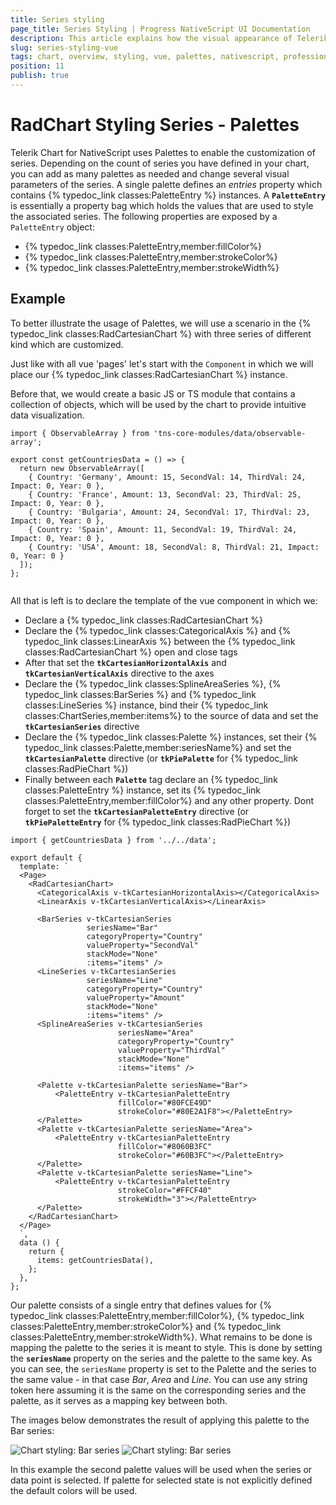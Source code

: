 ```yaml
---
title: Series styling
page_title: Series Styling | Progress NativeScript UI Documentation
description: This article explains how the visual appearance of Telerik Chart's series for NativeScript can be customized.
slug: series-styling-vue
tags: chart, overview, styling, vue, palettes, nativescript, professional, ui
position: 11
publish: true
---
```


# RadChart Styling Series - Palettes
Telerik Chart for NativeScript uses Palettes to enable the customization of series. Depending on the count of series you have defined in your chart, you can add as many palettes as needed and change several visual parameters of the series. A single palette defines an *entries* property which contains {% typedoc_link classes:PaletteEntry %} instances. A **`PaletteEntry`** is essentially a property bag which holds the values that are used to style the associated series. The following properties are exposed by a `PaletteEntry` object:

- {% typedoc_link classes:PaletteEntry,member:fillColor%}
- {% typedoc_link classes:PaletteEntry,member:strokeColor%}
- {% typedoc_link classes:PaletteEntry,member:strokeWidth%}

## Example

To better illustrate the usage of Palettes, we will use a scenario in the {% typedoc_link classes:RadCartesianChart %} with three series of different kind which are customized.

Just like with all vue 'pages' let's start with the `Component` in which we will place our {% typedoc_link classes:RadCartesianChart %} instance.

Before that, we would create a basic JS or TS module that contains a collection of objects, which will be used by the chart to provide intuitive data visualization.

```
import { ObservableArray } from 'tns-core-modules/data/observable-array';

export const getCountriesData = () => {
  return new ObservableArray([
    { Country: 'Germany', Amount: 15, SecondVal: 14, ThirdVal: 24, Impact: 0, Year: 0 },
    { Country: 'France', Amount: 13, SecondVal: 23, ThirdVal: 25, Impact: 0, Year: 0 },
    { Country: 'Bulgaria', Amount: 24, SecondVal: 17, ThirdVal: 23, Impact: 0, Year: 0 },
    { Country: 'Spain', Amount: 11, SecondVal: 19, ThirdVal: 24, Impact: 0, Year: 0 },
    { Country: 'USA', Amount: 18, SecondVal: 8, ThirdVal: 21, Impact: 0, Year: 0 }
  ]);
};


```

All that is left is to declare the template of the vue component in which we:

- Declare a {% typedoc_link classes:RadCartesianChart %}
- Declare the {% typedoc_link classes:CategoricalAxis %} and {% typedoc_link classes:LinearAxis %} between the {% typedoc_link classes:RadCartesianChart %} open and close tags
- After that set the **`tkCartesianHorizontalAxis`** and **`tkCartesianVerticalAxis`** directive to the axes
- Declare the {% typedoc_link classes:SplineAreaSeries %}, {% typedoc_link classes:BarSeries %} and {% typedoc_link classes:LineSeries %} instance, bind their {% typedoc_link classes:ChartSeries,member:items%} to the source of data and set the **`tkCartesianSeries`** directive
- Declare the {% typedoc_link classes:Palette %} instances, set their {% typedoc_link classes:Palette,member:seriesName%} and set the **`tkCartesianPalette`** directive (or **`tkPiePalette`** for {% typedoc_link classes:RadPieChart %})
- Finally between each **`Palette`** tag declare an {% typedoc_link classes:PaletteEntry %} instance, set its {% typedoc_link classes:PaletteEntry,member:fillColor%} and any other property. Dont forget to set the **`tkCartesianPaletteEntry`** directive (or **`tkPiePaletteEntry`** for {% typedoc_link classes:RadPieChart %})

```
import { getCountriesData } from '../../data';

export default {
  template: `
  <Page>
    <RadCartesianChart>
      <CategoricalAxis v-tkCartesianHorizontalAxis></CategoricalAxis>
      <LinearAxis v-tkCartesianVerticalAxis></LinearAxis>

      <BarSeries v-tkCartesianSeries
                 seriesName="Bar"
                 categoryProperty="Country"
                 valueProperty="SecondVal"
                 stackMode="None"
                 :items="items" />
      <LineSeries v-tkCartesianSeries
                 seriesName="Line"
                 categoryProperty="Country"
                 valueProperty="Amount"
                 stackMode="None"
                 :items="items" />
      <SplineAreaSeries v-tkCartesianSeries
                        seriesName="Area"
                        categoryProperty="Country"
                        valueProperty="ThirdVal"
                        stackMode="None"
                        :items="items" />

      <Palette v-tkCartesianPalette seriesName="Bar">
          <PaletteEntry v-tkCartesianPaletteEntry
                        fillColor="#80FCE49D"
                        strokeColor="#80E2A1F8"></PaletteEntry>
      </Palette>
      <Palette v-tkCartesianPalette seriesName="Area">
          <PaletteEntry v-tkCartesianPaletteEntry
                        fillColor="#8060B3FC"
                        strokeColor="#60B3FC"></PaletteEntry>
      </Palette>
      <Palette v-tkCartesianPalette seriesName="Line">
          <PaletteEntry v-tkCartesianPaletteEntry
                        strokeColor="#FFCF40"
                        strokeWidth="3"></PaletteEntry>
      </Palette>
    </RadCartesianChart>
  </Page>
  `,
  data () {
    return {
      items: getCountriesData(),
    };
  },
};
```

Our palette consists of a single entry that defines values for {% typedoc_link classes:PaletteEntry,member:fillColor%}, {% typedoc_link classes:PaletteEntry,member:strokeColor%} and {% typedoc_link classes:PaletteEntry,member:strokeWidth%}. What remains to be done is mapping the palette to the series it is meant to style. This is done by setting the **`seriesName`** property on the series and the palette to the same key. As you can see, the `seriesName` property is set to the Palette and the series to the same value - in that case *Bar*, *Area* and *Line*. You can use any string token here assuming it is the same on the corresponding series and the palette, as it serves as a mapping key between both.

The images below demonstrates the result of applying this palette to the Bar series:

![Chart styling: Bar series](../../../../ui/img/ns_ui/series_styling_android.png "Android") ![Chart styling: Bar series](../../../../ui/img/ns_ui/series_styling_ios.png "iOS")

In this example the second palette values will be used when the series or data point is selected. If palette for selected state is not explicitly defined the default colors will be used.